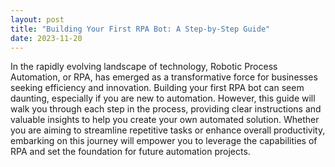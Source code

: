 ```yaml
---
layout: post
title: "Building Your First RPA Bot: A Step-by-Step Guide"
date: 2023-11-20
---
```


In the rapidly evolving landscape of technology, Robotic Process Automation, or RPA, has emerged as a transformative force for businesses seeking efficiency and innovation. Building your first RPA bot can seem daunting, especially if you are new to automation. However, this guide will walk you through each step in the process, providing clear instructions and valuable insights to help you create your own automated solution. Whether you are aiming to streamline repetitive tasks or enhance overall productivity, embarking on this journey will empower you to leverage the capabilities of RPA and set the foundation for future automation projects.

